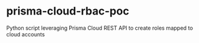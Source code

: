 # prisma-cloud-rbac-poc
Python script leveraging Prisma Cloud REST API to create roles mapped to cloud accounts
